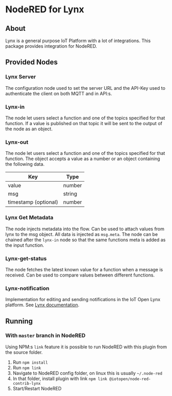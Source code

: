 # NodeRED for Lynx

## About

Lynx is a general purpose IoT Platform with a lot of integrations. This package
provides integration for NodeRED.

## Provided Nodes

### Lynx Server

The configuration node used to set the server URL and the API-Key used to
authenticate the client on both MQTT and in API:s.

### Lynx-in

The node let users select a function and one of the topics specified for that
function. If a value is published on that topic it will be sent to the output of
the node as an object.

### Lynx-out

The node let users select a function and one of the topics specified for that
function. The object accepts a value as a number or an object containing the
following data.

| Key                  | Type   |
|----------------------|--------|
| value                | number |
| msg                  | string |
| timestamp (optional) | number |

### Lynx Get Metadata

The node injects metadata into the flow. Can be used to attach values from lynx
to the msg object. All data is injected as `msg.meta`. The node can be chained
after the `lynx-in` node so that the same functions meta is added as the input
function.

### Lynx-get-status

The node fetches the latest known value for a function when a message is
received. Can be used to compare values between different functions.

### Lynx-notification

Implementation for editing and sending notifications in the IoT Open Lynx
platform.
See [Lynx documentation](https://lynx.iotopen.se/tech/docs/notifications/).

## Running

### With `master` branch in NodeRED

Using NPM:s `link` feature it is possible to run NodeRED with this plugin from
the source folder.

1. Run `npm install`
2. Run `npm link`
3. Navigate to NodeRED config folder, on linux this is usually `~/.node-red`
4. In that folder, install plugin with
   link `npm link @iotopen/node-red-contrib-lynx`
5. Start/Restart NodeRED